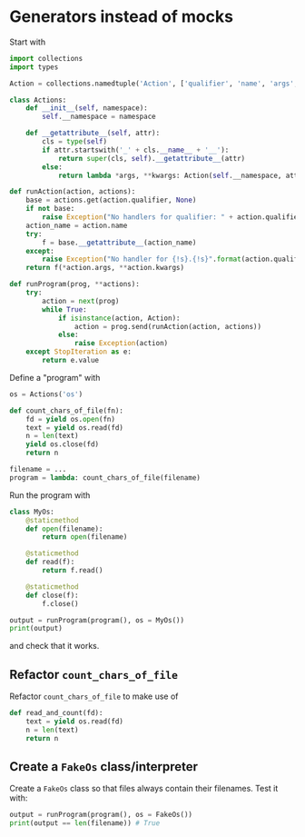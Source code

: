 # Generators instead of mocks

Start with

```python
import collections
import types

Action = collections.namedtuple('Action', ['qualifier', 'name', 'args', 'kwargs'])

class Actions:
    def __init__(self, namespace):
        self.__namespace = namespace

    def __getattribute__(self, attr):
        cls = type(self)
        if attr.startswith('_' + cls.__name__ + '__'):
            return super(cls, self).__getattribute__(attr)
        else:
            return lambda *args, **kwargs: Action(self.__namespace, attr, args, kwargs)

def runAction(action, actions):
    base = actions.get(action.qualifier, None)
    if not base:
        raise Exception("No handlers for qualifier: " + action.qualifier)
    action_name = action.name
    try:
        f = base.__getattribute__(action_name)
    except:
        raise Exception("No handler for {!s}.{!s}".format(action.qualifier, action_name))
    return f(*action.args, **action.kwargs)

def runProgram(prog, **actions):
    try:
        action = next(prog)
        while True:
            if isinstance(action, Action):
                action = prog.send(runAction(action, actions))
            else:
                raise Exception(action)
    except StopIteration as e:
        return e.value
```

Define a "program" with

```python
os = Actions('os')

def count_chars_of_file(fn):
    fd = yield os.open(fn)
    text = yield os.read(fd)
    n = len(text)
    yield os.close(fd)
    return n

filename = ...
program = lambda: count_chars_of_file(filename)
```

Run the program with

```python
class MyOs:
    @staticmethod
    def open(filename):
        return open(filename)

    @staticmethod
    def read(f):
        return f.read()

    @staticmethod
    def close(f):
        f.close()

output = runProgram(program(), os = MyOs())
print(output)
```

and check that it works.

## Refactor `count_chars_of_file`

Refactor `count_chars_of_file` to make use of

```python
def read_and_count(fd):
    text = yield os.read(fd)
    n = len(text)
    return n
```

## Create a `FakeOs` class/interpreter

Create a `FakeOs` class so that files always contain their filenames. Test it with:

```python
output = runProgram(program(), os = FakeOs())
print(output == len(filename)) # True
```
